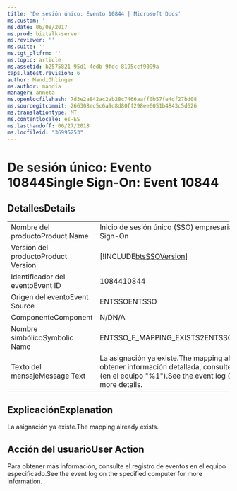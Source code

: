 ```yaml
---
title: 'De sesión único: Evento 10844 | Microsoft Docs'
ms.custom: ''
ms.date: 06/08/2017
ms.prod: biztalk-server
ms.reviewer: ''
ms.suite: ''
ms.tgt_pltfrm: ''
ms.topic: article
ms.assetid: b2575821-95d1-4edb-9fdc-8195ccf9099a
caps.latest.revision: 6
author: MandiOhlinger
ms.author: mandia
manager: anneta
ms.openlocfilehash: 7d3e2a842ac2ab28c7466aaff0b57fe4df27bd08
ms.sourcegitcommit: 266308ec5c6a9d8d80ff298ee6051b4843c5d626
ms.translationtype: MT
ms.contentlocale: es-ES
ms.lasthandoff: 06/27/2018
ms.locfileid: "36995253"
---
```

# <a name="single-sign-on-event-10844"></a><span data-ttu-id="346a8-102">De sesión único: Evento 10844</span><span class="sxs-lookup"><span data-stu-id="346a8-102">Single Sign-On: Event 10844</span></span>
## <a name="details"></a><span data-ttu-id="346a8-103">Detalles</span><span class="sxs-lookup"><span data-stu-id="346a8-103">Details</span></span>  
  
|                 |                                                                                    |
|-----------------|------------------------------------------------------------------------------------|
|  <span data-ttu-id="346a8-104">Nombre del producto</span><span class="sxs-lookup"><span data-stu-id="346a8-104">Product Name</span></span>   |                             <span data-ttu-id="346a8-105">Inicio de sesión único (SSO) empresarial</span><span class="sxs-lookup"><span data-stu-id="346a8-105">Enterprise Single Sign-On</span></span>                              |
| <span data-ttu-id="346a8-106">Versión del producto</span><span class="sxs-lookup"><span data-stu-id="346a8-106">Product Version</span></span> |             [!INCLUDE[btsSSOVersion](../includes/btsssoversion-md.md)]             |
|    <span data-ttu-id="346a8-107">Identificador del evento</span><span class="sxs-lookup"><span data-stu-id="346a8-107">Event ID</span></span>     |                                       <span data-ttu-id="346a8-108">10844</span><span class="sxs-lookup"><span data-stu-id="346a8-108">10844</span></span>                                        |
|  <span data-ttu-id="346a8-109">Origen del evento</span><span class="sxs-lookup"><span data-stu-id="346a8-109">Event Source</span></span>   |                                       <span data-ttu-id="346a8-110">ENTSSO</span><span class="sxs-lookup"><span data-stu-id="346a8-110">ENTSSO</span></span>                                       |
|    <span data-ttu-id="346a8-111">Componente</span><span class="sxs-lookup"><span data-stu-id="346a8-111">Component</span></span>    |                                        <span data-ttu-id="346a8-112">N/D</span><span class="sxs-lookup"><span data-stu-id="346a8-112">N/A</span></span>                                         |
|  <span data-ttu-id="346a8-113">Nombre simbólico</span><span class="sxs-lookup"><span data-stu-id="346a8-113">Symbolic Name</span></span>  |                              <span data-ttu-id="346a8-114">ENTSSO_E_MAPPING_EXISTS2</span><span class="sxs-lookup"><span data-stu-id="346a8-114">ENTSSO_E_MAPPING_EXISTS2</span></span>                              |
|  <span data-ttu-id="346a8-115">Texto del mensaje</span><span class="sxs-lookup"><span data-stu-id="346a8-115">Message Text</span></span>   | <span data-ttu-id="346a8-116">La asignación ya existe.</span><span class="sxs-lookup"><span data-stu-id="346a8-116">The mapping already exists.</span></span> <span data-ttu-id="346a8-117">Para obtener información detallada, consulte el registro de eventos (en el equipo "%1").</span><span class="sxs-lookup"><span data-stu-id="346a8-117">See the event log (on computer ‘%1’) for more details.</span></span> |
  
## <a name="explanation"></a><span data-ttu-id="346a8-118">Explicación</span><span class="sxs-lookup"><span data-stu-id="346a8-118">Explanation</span></span>  
 <span data-ttu-id="346a8-119">La asignación ya existe.</span><span class="sxs-lookup"><span data-stu-id="346a8-119">The mapping already exists.</span></span>  
  
## <a name="user-action"></a><span data-ttu-id="346a8-120">Acción del usuario</span><span class="sxs-lookup"><span data-stu-id="346a8-120">User Action</span></span>  
 <span data-ttu-id="346a8-121">Para obtener más información, consulte el registro de eventos en el equipo especificado.</span><span class="sxs-lookup"><span data-stu-id="346a8-121">See the event log on the specified computer for more information.</span></span>